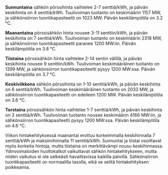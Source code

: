 **Sunnuntaina** sähkön pörssihinta vaihtelee 2-7 senttiä/kWh, ja päivän keskihinta on 4 senttiä/kWh. Tuulivoiman tuotanto on keskimäärin 1157 MW, ja sähkönsiirron tuontikapasiteetti on 1023 MW. Päivän keskilämpötila on 3.2 °C. 

**Maanantaina** pörssisähkön hinta nousee 3-11 senttiin/kWh, ja päivän keskihinta on 7 senttiä/kWh. Tuulivoiman tuotanto on keskimäärin 2318 MW, ja sähkönsiirron tuontikapasiteetti paranee 1200 MW:iin. Päivän keskilämpötila on 3.8 °C. 

**Tiistaina** pörssisähkön hinta vaihtelee 2-14 sentin välillä, ja päivän keskihinta nousee 9 senttiin/kWh. Tuulivoiman keskimääräinen tuotanto on 1399 MW, ja sähkönsiirron tuontikapasiteetti pysyy 1200 MW:ssa. Päivän keskilämpötila on 3.7 °C. 

**Keskiviikkona** sähkön pörssihinta on 1-10 senttiä/kWh, ja päivän keskihinta on 6 senttiä/kWh. Tuulivoiman keskimääräinen tuotanto on 2033 MW, ja sähkönsiirron tuontikapasiteetti on edelleen 1200 MW. Päivän keskilämpötila on 3.6 °C. 

**Torstaina** pörssisähkön hinta vaihtelee 1-7 senttiä/kWh, ja päivän keskihinta on 3 senttiä/kWh. Tuulivoiman tuotanto nousee keskimäärin 4166 MW:iin, ja sähkönsiirron tuontikapasiteetti pysyy 1200 MW:ssa. Päivän keskilämpötila on 4.6 °C. 

Viikon hintakehityksessä maanantai erottuu korkeimmalla keskihinnalla 7 senttiä/kWh ja maksimihinnalla 11 senttiä/kWh. Sunnuntai ja tiistai osoittavat myös korkeita hintoja, mutta tiistaina on merkittävämpi nousu keskihinnassa. Ydinvoimaloiden huoltokatkot vaikuttavat sähkön hintakehitykseen, mutta niiden vaikutus ei ole selkeästi havaittavissa kaikilla päivillä. Sähkönsiirron tuontikapasiteetti on normaalilla tasolla, eikä se selitä hintakehityksen poikkeamia.